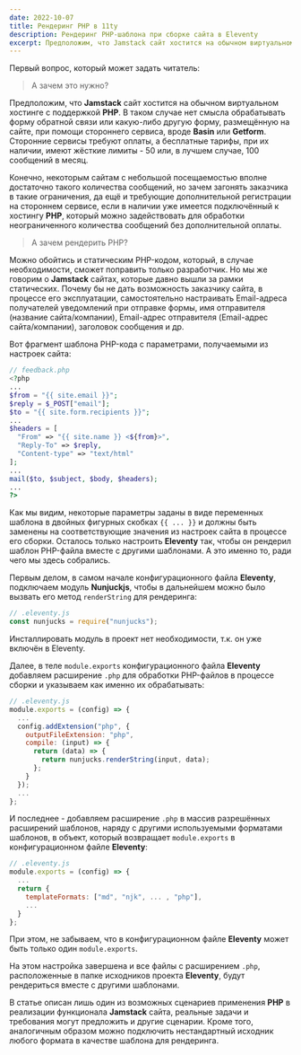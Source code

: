 ```yaml
---
date: 2022-10-07
title: Рендеринг PHP в 11ty
description: Рендеринг PHP-шаблона при сборке сайта в Eleventy
excerpt: Предположим, что Jamstack сайт хостится на обычном виртуальном хостинге с поддержкой PHP. В таком случае нет смысла обрабатывать форму обратной связи или какую-либо другую форму, размещённую на сайте, при помощи стороннего сервиса, вроде Basin или Getform. Сторонние сервисы требуют оплаты, а бесплатные тарифы, при их наличии, имеют жёсткие лимиты - 50 или, в лучшем случае, 100 сообщений в месяц...
---
```


Первый вопрос, который может задать читатель:

> А зачем это нужно?

Предположим, что **Jamstack** сайт хостится на обычном виртуальном хостинге с поддержкой **PHP**. В таком случае нет смысла обрабатывать форму обратной связи или какую-либо другую форму, размещённую на сайте, при помощи стороннего сервиса, вроде **Basin** или **Getform**. Сторонние сервисы требуют оплаты, а бесплатные тарифы, при их наличии, имеют жёсткие лимиты - 50 или, в лучшем случае, 100 сообщений в месяц.

Конечно, некоторым сайтам с небольшой посещаемостью вполне достаточно такого количества сообщений, но зачем загонять заказчика в такие ограничения, да ещё и требующие дополнительной регистрации на стороннем сервисе, если в наличии уже имеется подключённый к хостингу **PHP**, который можно задействовать для обработки неограниченного количества сообщений без дополнительной оплаты.

> А зачем рендерить PHP?

Можно обойтись и статическим PHP-кодом, который, в случае необходимости, сможет поправить только разработчик. Но мы же говорим о **Jamstack** сайтах, которые давно вышли за рамки статических. Почему бы не дать возможность заказчику сайта, в процессе его эксплуатации, самостоятельно настраивать Email-адреса получателей уведомлений при отправке формы, имя отправителя (название сайта/компании), Email-адрес отправителя (Email-адрес сайта/компании), заголовок сообщения и др.

Вот фрагмент шаблона PHP-кода с параметрами, получаемыми из настроек сайта:

```php
// feedback.php
<?php
...
$from = "{{ site.email }}";
$reply = $_POST["email"];
$to = "{{ site.form.recipients }}";
...
$headers = [
  "From" => "{{ site.name }} <${from}>",
  "Reply-To" => $reply,
  "Content-type" => "text/html"
];
...
mail($to, $subject, $body, $headers);
...
?>
```

Как мы видим, некоторые параметры заданы в виде переменных шаблона в двойных фигурных скобках `{{ ... }}` и должны быть заменены на соответствующие значения из настроек сайта в процессе его сборки. Осталось только настроить **Eleventy** так, чтобы он рендерил шаблон PHP-файла вместе с другими шаблонами. А это именно то, ради чего мы здесь собрались.

Первым делом, в самом начале конфигурационного файла **Eleventy**, подключаем модуль **Nunjuckjs**, чтобы в дальнейшем можно было вызвать его метод `renderString` для рендеринга:

```js
// .eleventy.js
const nunjucks = require("nunjucks");
```

Инсталлировать модуль в проект нет необходимости, т.к. он уже включён в Eleventy.

Далее, в теле `module.exports` конфигурационного файла **Eleventy** добавляем расширение `.php` для обработки PHP-файлов в процессе сборки и указываем как именно их обрабатывать:

```js
// .eleventy.js
module.exports = (config) => {
  ...
  config.addExtension("php", {
    outputFileExtension: "php",
    compile: (input) => {
      return (data) => {
        return nunjucks.renderString(input, data);
      };
    }
  });
  ...
};
```

И последнее - добавляем расширение `.php` в массив разрешённых расширений шаблонов, наряду с другими используемыми форматами шаблонов, в объект, который возвращает `module.exports` в конфигурационном файле **Eleventy**:

```js
// .eleventy.js
module.exports = (config) => {
  ...
  return {
    templateFormats: ["md", "njk", ... , "php"],
    ...
  }
};
```

При этом, не забываем, что в конфигурационном файле **Eleventy** может быть только один `module.exports`.

На этом настройка завершена и все файлы с расширением `.php`, расположенные в папке исходников проекта **Eleventy**, будут рендериться вместе с другими шаблонами.

В статье описан лишь один из возможных сценариев применения **PHP** в реализации функционала **Jamstack** сайта, реальные задачи и требования могут предложить и другие сценарии. Кроме того, аналогичным образом можно подключить нестандартный исходник любого формата в качестве шаблона для рендеринга.
